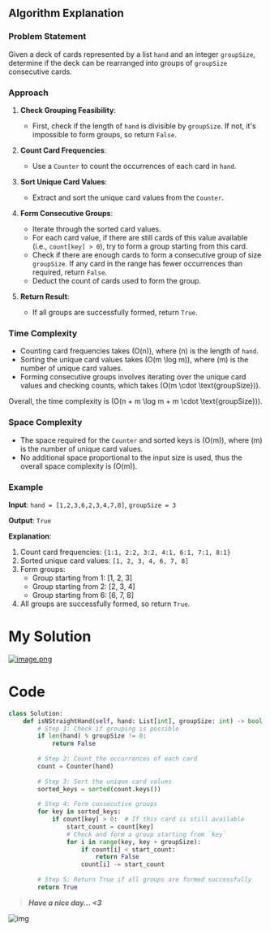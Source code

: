 ## Algorithm Explanation

### Problem Statement
Given a deck of cards represented by a list `hand` and an integer `groupSize`, determine if the deck can be rearranged into groups of `groupSize` consecutive cards.

### Approach
1. **Check Grouping Feasibility**:
    - First, check if the length of `hand` is divisible by `groupSize`. If not, it's impossible to form groups, so return `False`.

2. **Count Card Frequencies**:
    - Use a `Counter` to count the occurrences of each card in `hand`.

3. **Sort Unique Card Values**:
    - Extract and sort the unique card values from the `Counter`.

4. **Form Consecutive Groups**:
    - Iterate through the sorted card values.
    - For each card value, if there are still cards of this value available (i.e., `count[key] > 0`), try to form a group starting from this card.
    - Check if there are enough cards to form a consecutive group of size `groupSize`. If any card in the range has fewer occurrences than required, return `False`.
    - Deduct the count of cards used to form the group.

5. **Return Result**:
    - If all groups are successfully formed, return `True`.

### Time Complexity
- Counting card frequencies takes \(O(n)\), where \(n\) is the length of `hand`.
- Sorting the unique card values takes \(O(m \log m)\), where \(m\) is the number of unique card values.
- Forming consecutive groups involves iterating over the unique card values and checking counts, which takes \(O(m \cdot \text{groupSize})\).
  
Overall, the time complexity is \(O(n + m \log m + m \cdot \text{groupSize})\).

### Space Complexity
- The space required for the `Counter` and sorted keys is \(O(m)\), where \(m\) is the number of unique card values.
- No additional space proportional to the input size is used, thus the overall space complexity is \(O(m)\).

### Example
**Input**: `hand = [1,2,3,6,2,3,4,7,8]`, `groupSize = 3`

**Output**: `True`

**Explanation**:
1. Count card frequencies: `{1:1, 2:2, 3:2, 4:1, 6:1, 7:1, 8:1}`
2. Sorted unique card values: `[1, 2, 3, 4, 6, 7, 8]`
3. Form groups:
    - Group starting from 1: [1, 2, 3]
    - Group starting from 2: [2, 3, 4]
    - Group starting from 6: [6, 7, 8]
4. All groups are successfully formed, so return `True`.

# My Solution
<a href = https://leetcode.com/problems/hand-of-straights/submissions/1279158305/>![image.png](https://assets.leetcode.com/users/images/b41f239c-f163-4ae7-80d9-ae305d420292_1717652540.8991861.png)</a>

# Code
```python
class Solution:
    def isNStraightHand(self, hand: List[int], groupSize: int) -> bool:
        # Step 1: Check if grouping is possible
        if len(hand) % groupSize != 0:
            return False
        
        # Step 2: Count the occurrences of each card
        count = Counter(hand)
        
        # Step 3: Sort the unique card values
        sorted_keys = sorted(count.keys())
        
        # Step 4: Form consecutive groups
        for key in sorted_keys:
            if count[key] > 0:  # If this card is still available
                start_count = count[key]
                # Check and form a group starting from `key`
                for i in range(key, key + groupSize):
                    if count[i] < start_count:
                        return False
                    count[i] -= start_count
        
        # Step 5: Return True if all groups are formed successfully
        return True
```
>***Have a nice day... <3***

![img](https://i.imgflip.com/415oth.gif)
